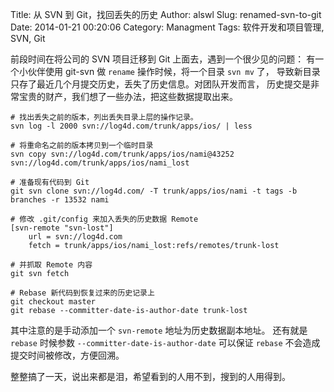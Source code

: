 Title: 从 SVN 到 Git，找回丢失的历史
Author: alswl
Slug: renamed-svn-to-git
Date: 2014-01-21 00:20:06
Category: Managment
Tags: 软件开发和项目管理, SVN, Git

前段时间在将公司的 SVN 项目迁移到 Git 上面去，遇到一个很少见的问题：
有一个小伙伴使用 git-svn 做 `rename` 操作时候，将一个目录 `svn mv` 了，
导致新目录只存了最近几个月提交历史，丢失了历史信息。对团队开发而言，
历史提交是非常宝贵的财产，我们想了一些办法，把这些数据提取出来。

<!-- more -->

```
# 找出丢失之前的版本，列出丢失目录上层的操作记录。
svn log -l 2000 svn://log4d.com/trunk/apps/ios/ | less

# 将重命名之前的版本拷贝到一个临时目录
svn copy svn://log4d.com/trunk/apps/ios/nami@43252 svn://log4d.com/trunk/apps/ios/nami_lost

# 准备现有代码到 Git
git svn clone svn://log4d.com/ -T trunk/apps/ios/nami -t tags -b branches -r 13532 nami

# 修改 .git/config 来加入丢失的历史数据 Remote
[svn-remote "svn-lost"]
	url = svn://log4d.com
	fetch = trunk/apps/ios/nami_lost:refs/remotes/trunk-lost

# 并抓取 Remote 内容
git svn fetch

# Rebase 新代码到恢复过来的历史记录上
git checkout master
git rebase --committer-date-is-author-date trunk-lost
```

其中注意的是手动添加一个 `svn-remote` 地址为历史数据副本地址。
还有就是 `rebase` 时候参数 `--committer-date-is-author-date`
可以保证 `rebase` 不会造成提交时间被修改，方便回溯。

整整搞了一天，说出来都是泪，希望看到的人用不到，搜到的人用得到。
